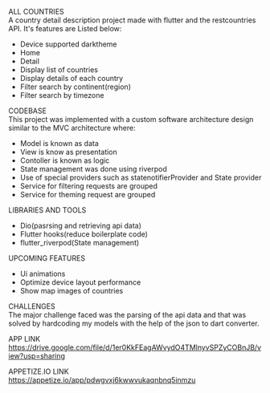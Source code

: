 ALL COUNTRIES
 <br/>
 A country detail description project made with flutter and the restcountries API. It's features are Listed below:
  - Device supported darktheme
  - Home 
  - Detail 
  - Display list of countries 
  - Display details of each country
  - Filter search by continent(region)
  - Filter search by timezone

CODEBASE 
 <br/>
 This project was implemented with a custom software architecture design similar to the MVC architecture where:
  - Model is known as data
  - View is know as presentation
  - Contoller is known as logic
  - State management was done using riverpod 
  - Use of special providers such as statenotifierProvider and State provider 
  - Service for filtering requests are grouped 
  - Service for theming request are grouped 

LIBRARIES AND TOOLS 
 - Dio(pasrsing and retrieving api data)
 - Flutter hooks(reduce boilerplate code)
 - flutter_riverpod(State management)

UPCOMING FEATURES
 - Ui animations
 - Optimize device layout performance
 - Show map images of countries
 
CHALLENGES
 <br/>
 The major challenge faced was the parsing of the api data and that was solved by hardcoding my models with the help of the json to dart converter.

 APP LINK
 <br/>
https://drive.google.com/file/d/1er0KkFEagAWvydO4TMlnyvSPZyCOBnJB/view?usp=sharing


 APPETIZE.IO LINK
 <br/>
 https://appetize.io/app/pdwgvxj6kwwvukaqnbnq5inmzu

